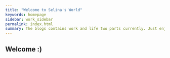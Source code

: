```yaml
---
title: "Welcome to Selina's World"
keywords: homepage
sidebar: work_sidebar
permalink: index.html
summary: The blogs contains work and life two parts currently. Just enjoy haha
---
```


## Welcome :)
